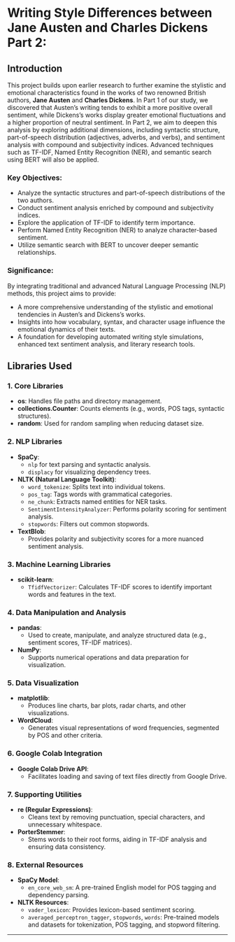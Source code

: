 # Writing Style Differences between Jane Austen and Charles Dickens Part 2:  

## Introduction

This project builds upon earlier research to further examine the stylistic and emotional characteristics found in the works of two renowned British authors, **Jane Austen** and **Charles Dickens**. In Part 1 of our study, we discovered that Austen’s writing tends to exhibit a more positive overall sentiment, while Dickens’s works display greater emotional fluctuations and a higher proportion of neutral sentiment. In Part 2, we aim to deepen this analysis by exploring additional dimensions, including syntactic structure, part-of-speech distribution (adjectives, adverbs, and verbs), and sentiment analysis with compound and subjectivity indices. Advanced techniques such as TF-IDF, Named Entity Recognition (NER), and semantic search using BERT will also be applied.

### **Key Objectives:**
- Analyze the syntactic structures and part-of-speech distributions of the two authors.
- Conduct sentiment analysis enriched by compound and subjectivity indices.
- Explore the application of TF-IDF to identify term importance.
- Perform Named Entity Recognition (NER) to analyze character-based sentiment.
- Utilize semantic search with BERT to uncover deeper semantic relationships.

### **Significance:**
By integrating traditional and advanced Natural Language Processing (NLP) methods, this project aims to provide:
- A more comprehensive understanding of the stylistic and emotional tendencies in Austen’s and Dickens’s works.
- Insights into how vocabulary, syntax, and character usage influence the emotional dynamics of their texts.
- A foundation for developing automated writing style simulations, enhanced text sentiment analysis, and literary research tools.

## Libraries Used

### 1. Core Libraries
- **os**: Handles file paths and directory management.
- **collections.Counter**: Counts elements (e.g., words, POS tags, syntactic structures).
- **random**: Used for random sampling when reducing dataset size.

### 2. NLP Libraries
- **SpaCy**:
  - `nlp` for text parsing and syntactic analysis.
  - `displacy` for visualizing dependency trees.
- **NLTK (Natural Language Toolkit)**:
  - `word_tokenize`: Splits text into individual tokens.
  - `pos_tag`: Tags words with grammatical categories.
  - `ne_chunk`: Extracts named entities for NER tasks.
  - `SentimentIntensityAnalyzer`: Performs polarity scoring for sentiment analysis.
  - `stopwords`: Filters out common stopwords.
- **TextBlob**:
  - Provides polarity and subjectivity scores for a more nuanced sentiment analysis.

### 3. Machine Learning Libraries
- **scikit-learn**:
  - `TfidfVectorizer`: Calculates TF-IDF scores to identify important words and features in the text.

### 4. Data Manipulation and Analysis
- **pandas**:
  - Used to create, manipulate, and analyze structured data (e.g., sentiment scores, TF-IDF matrices).
- **NumPy**:
  - Supports numerical operations and data preparation for visualization.

### 5. Data Visualization
- **matplotlib**:
  - Produces line charts, bar plots, radar charts, and other visualizations.
- **WordCloud**:
  - Generates visual representations of word frequencies, segmented by POS and other criteria.

### 6. Google Colab Integration
- **Google Colab Drive API**:
  - Facilitates loading and saving of text files directly from Google Drive.

### 7. Supporting Utilities
- **re (Regular Expressions)**:
  - Cleans text by removing punctuation, special characters, and unnecessary whitespace.
- **PorterStemmer**:
  - Stems words to their root forms, aiding in TF-IDF analysis and ensuring data consistency.

### 8. External Resources
- **SpaCy Model**:
  - `en_core_web_sm`: A pre-trained English model for POS tagging and dependency parsing.
- **NLTK Resources**:
  - `vader_lexicon`: Provides lexicon-based sentiment scoring.
  - `averaged_perceptron_tagger`, `stopwords`, `words`: Pre-trained models and datasets for tokenization, POS tagging, and stopword filtering.

---
